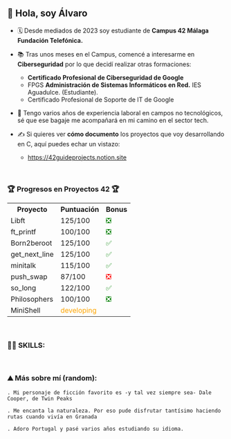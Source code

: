 
  ## 👋 Hola, soy Álvaro

- 🗓️ Desde mediados de 2023 soy estudiante de <b>Campus 42 Málaga Fundación Telefónica.</b>

- 📚 Tras unos meses en el Campus, comencé a interesarme en <b>Ciberseguridad</b> por lo que decidí realizar otras formaciones:
  - <b>Certificado Profesional de Ciberseguridad de Google</b> 
  - FPGS <b>Administración de Sistemas Informáticos en Red.</b> IES Aguadulce. (Estudiante).
  - Certificado Profesional de Soporte de IT de Google
  
- 👔 Tengo varios años de experiencia laboral en campos no tecnológicos, sé que ese bagaje me acompañará en mi camino en el sector tech.

- ✍️ Si quieres ver <b>cómo documento</b> los proyectos que voy desarrollando en C, aquí puedes echar un vistazo:
  - https://42guideprojects.notion.site

<br>

### 🏆 **Progresos en Proyectos 42** 🏆

<table>
  <tr>
    <th>Proyecto</th>
    <th>Puntuación</th>
    <th>Bonus</th>
  </tr>
  <tr>
    <td>Libft</td>
    <td>125/100</td>
    <td><span style="color:green;">❎</span></td>
  </tr>
  <tr>
    <td>ft_printf</td>
    <td>100/100</td>
    <td><span style="color:green;">❎</span></td>
  </tr>
  <tr>
    <td>Born2beroot</td>
    <td>125/100</td>
    <td><span style="color:green;">✅</span></td>
  </tr>
  <tr>
    <td>get_next_line</td>
    <td>125/100</td>
    <td><span style="color:green;">✅</span></td>
  </tr>
  <tr>
    <td>minitalk</td>
    <td>115/100</td>
    <td><span style="color:green;">✅</span></td>
  </tr>
  <tr>
    <td>push_swap</td>
    <td>87/100</td>
    <td><span style="color:red;">❎</span></td>
  </tr>
  <tr>
    <td>so_long</td>
    <td>122/100</td>
    <td><span style="color:green;">✅</span></td>
  </tr>
  <tr>
    <td>Philosophers</td>
    <td>100/100</td>
    <td><span style="color:green;">❎</span></td>
  </tr>
  <tr>
    <td>MiniShell</td>
    <td><span style="color:orange;">developing</span></td>
  </tr>

</table>

<br>

### 👨‍💻 SKILLS:

  

<br>

### ⛰ Más sobre mí (random):

    . Mi personaje de ficción favorito es -y tal vez siempre sea- Dale Cooper, de Twin Peaks
    
    . Me encanta la naturaleza. Por eso pude disfrutar tantísimo haciendo rutas cuando vivía en Granada
    
    . Adoro Portugal y pasé varios años estudiando su idioma.


<!---
alvapari/alvapari is a ✨ special ✨ repository because its `README.md` (this file) appears on your GitHub profile.
You can click the Preview link to take a look at your changes.
--->
